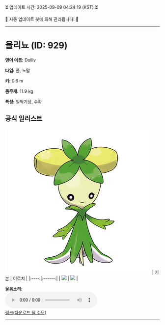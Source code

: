 
⏳ 업데이트 시간: 2025-09-09 04:24:19 (KST) ⏳

🤖 자동 업데이트 봇에 의해 관리됩니다! 🤖

---

# 올리뇨 (ID: 929)
**영어 이름:** Dolliv

**타입:** 풀, 노말

**키:** 0.6 m

**몸무게:** 11.9 kg

**특성:** 일찍기상, 수확

## 공식 일러스트
![](https://raw.githubusercontent.com/PokeAPI/sprites/master/sprites/pokemon/other/official-artwork/929.png)
| 기본 | 이로치 |
|:----:|:------:|
| <img src="http://play.pokemonshowdown.com/sprites/ani/dolliv.gif" width="200"> | <img src="http://play.pokemonshowdown.com/sprites/ani-shiny/dolliv.gif" width="200"> |

**울음소리:**<br><audio controls src="https://raw.githubusercontent.com/PokeAPI/cries/main/cries/pokemon/latest/929.ogg"></audio><br> [링크(다운로드 될 수도)](https://raw.githubusercontent.com/PokeAPI/cries/main/cries/pokemon/latest/929.ogg)


---
